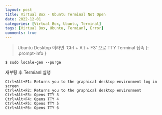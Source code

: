 ```yaml
---
layout: post
title: Virtual Box - Ubuntu Terminal Not Open
date: 2022-12-01
categories: [Virtual Box, Ubuntu, Terminal]
tags: [Virtual Box, Ubuntu, Termianl, Error]
comments: true
---
```


> Ubuntu Desktop 이라면 'Ctrl + Alt + F3' 으로 TTY Terminal 접속
{: .prompt-info }

```Console
$ sudo locale-gen --purge
```

재부팅 후 Termianl 실행

```
Ctrl+Alt+F1: Returns you to the graphical desktop environment log in screen
Ctrl+Alt+F2: Returns you to the graphical desktop environment
Ctrl+Alt+F3: Opens TTY 3
Ctrl+Alt+F4: Opens TTY 4
Ctrl+Alt+F5: Opens TTY 5
Ctrl+Alt+F6: Opens TTY 6
```